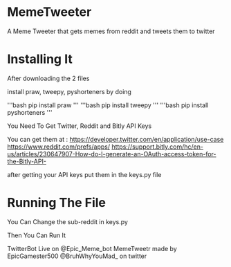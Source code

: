 # MemeTweeter
A Meme Tweeter that gets memes from reddit and tweets them to twitter

# Installing It 
After downloading the 2 files

 install praw, tweepy, pyshorteners by doing

'''bash
pip install praw
'''
'''bash
pip install tweepy
'''
'''bash
pip install pyshorteners
'''

You Need To Get Twitter, Reddit and Bitly API Keys

You can get them at :
https://developer.twitter.com/en/application/use-case
https://www.reddit.com/prefs/apps/
https://support.bitly.com/hc/en-us/articles/230647907-How-do-I-generate-an-OAuth-access-token-for-the-Bitly-API-

after getting your API keys put them in the keys.py file

# Running The File
You Can Change the sub-reddit in keys.py

Then You Can Run It

TwitterBot Live on @Epic_Meme_bot
MemeTweetr made by EpicGamester500
@BruhWhyYouMad_ on twitter
